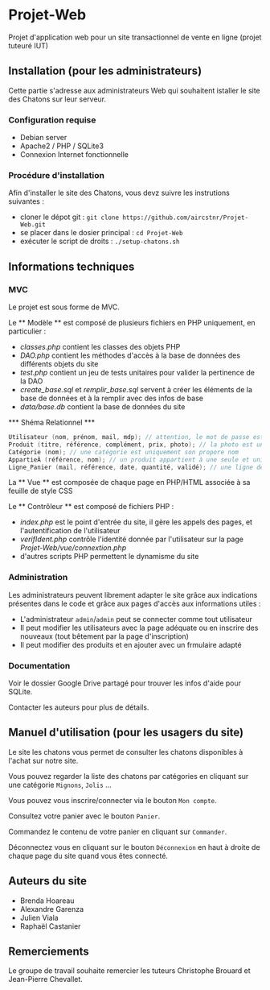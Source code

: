 
# Projet-Web

Projet d'application web pour un site transactionnel de vente en ligne (projet tuteuré IUT)


## Installation (pour les administrateurs)

Cette partie s'adresse aux administrateurs Web qui souhaitent istaller le site des Chatons sur leur serveur.

### Configuration requise

+ Debian server
+ Apache2 / PHP / SQLite3
+ Connexion Internet fonctionnelle

### Procédure d'installation

Afin d'installer le site des Chatons, vous devz suivre les instrutions suivantes : 

+ cloner le dépot git : ``` git clone https://github.com/aircstnr/Projet-Web.git ``` 
+ se placer dans le dosier principal : ``` cd Projet-Web ```
+ exécuter le script de droits : ``` ./setup-chatons.sh ```

## Informations techniques

### MVC

Le projet est sous forme de MVC.


Le ** Modèle ** est composé de plusieurs fichiers en PHP uniquement, en particulier :

+ *classes.php* contient les classes des objets PHP
+ *DAO.php* contient les méthodes d'accès à la base de données des différents objets du site
+ *test.php* contient un jeu de tests unitaires pour valider la pertinence de la DAO
+ *create_base.sql* et *remplir_base.sql* servent à créer les éléments de la base de données et à la remplir avec des infos de base
+ *data/base.db* contient la base de données du site

*** Shéma Relationnel ***

~~~c
Utilisateur (nom, prénom, mail, mdp); // attention, le mot de passe est stocké en clair, l'identifiant d'un utilisateur est son adresse mail
Produit (titre, référence, complément, prix, photo); // la photo est un string qui indique le nom du fichier dans Projet-Web/data
Catégorie (nom); // une catégorie est uniquement son propore nom
AppartieÀ (référence, nom); // un produit appartient à une seule et unique catégorie
Ligne_Panier (mail, référence, date, quantité, validé); // une ligne de panier associe un utilisateur et un produit pour une date donnée et a une quantité et une valeur (true pour indiquer que c'est acheté
~~~

La ** Vue ** est composée de chaque page en PHP/HTML associée à sa feuille de style CSS

Le ** Contrôleur ** est composé de fichiers PHP :

+ *index.php* est le point d'entrée du site, il gère les appels des pages, et l'autentification de l'utilisateur
+ *verifIdent.php* contrôle l'identité donnée par l'utilisateur sur la page *Projet-Web/vue/connextion.php*
+ d'autres scripts PHP permettent le dynamisme du site


### Administration

Les administrateurs peuvent librement adapter le site grâce aux indications présentes dans le code et grâce aux pages d'accès aux informations utiles :

+ L'administrateur `admin`/`admin` peut se connecter comme tout utilisateur
+ Il peut modifier les utilisateurs avec la page adéquate ou en inscrire des nouveaux (tout bêtement par la page d'inscription)
+ Il peut modifier des produits et en ajouter avec un frmulaire adapté


### Documentation

Voir le dossier Google Drive partagé pour trouver les infos d'aide pour SQLite.

Contacter les auteurs pour plus de détails.

## Manuel d'utilisation (pour les usagers du site)

Le site les chatons vous permet de consulter les chatons disponibles à l'achat sur notre site.

Vous pouvez regarder la liste des chatons par catégories en cliquant sur une catégorie `Mignons`, `Jolis` ...

Vous pouvez vous inscrire/connecter via le bouton `Mon compte`.

Consultez votre panier avec le bouton `Panier`.

Commandez le contenu de votre panier en cliquant sur `Commander`.

Déconnectez vous en cliquant sur le bouton `Déconnexion` en haut à droite de chaque page du site quand vous êtes connecté.



## Auteurs du site

+ Brenda Hoareau
+ Alexandre Garenza
+ Julien Viala
+ Raphaël Castanier


## Remerciements

Le groupe de travail souhaite remercier les tuteurs Christophe Brouard et Jean-Pierre Chevallet.

